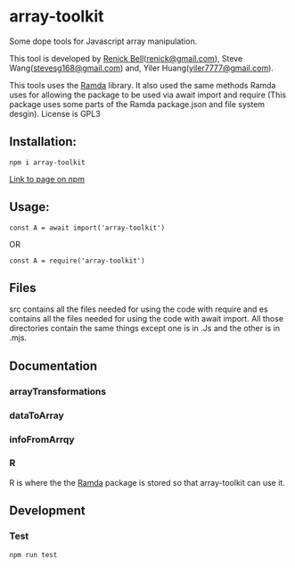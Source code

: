 # array-toolkit

Some dope tools for Javascript array manipulation.

This tool is developed by [Renick Bell](https://renickbell.net/doku.php?id=start)(<renick@gmail.com>), Steve Wang(<stevesg168@gmail.com>) and, Yiler Huang(<yiler7777@gmail.com>).

This tools uses the [Ramda](https://ramdajs.com/) library. It also used the same methods Ramda uses for allowing the package to be used via await import and require (This package uses some parts of the Ramda package.json and file system desgin).
License is GPL3

## Installation:

```
npm i array-toolkit
```

[Link to page on npm](https://www.npmjs.com/package/array-toolkit)

## Usage:

```
const A = await import('array-toolkit')
```

OR

```
const A = require('array-toolkit')
```

## Files
src contains all the files needed for using the code with require and es contains all the files needed for using the code with await import. All those directories contain the same things except one is in .Js and the other is in .mjs.

## Documentation
### arrayTransformations
### dataToArray
### infoFromArrqy
### R
R is where the the [Ramda](https://www.npmjs.com/package/ramda) package is stored so that array-toolkit can use it.
## Development

### Test

```
npm run test
```
